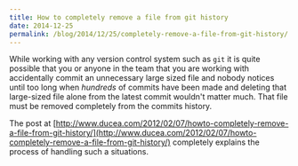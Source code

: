 ```yaml
---
title: How to completely remove a file from git history
date: 2014-12-25
permalink: /blog/2014/12/25/completely-remove-a-file-from-git-history/
---
```

While working with any version control system such as `git` it is quite possible that you or anyone in the team that you are working with accidentally commit an unnecessary large sized file and nobody notices until too long when *hundreds* of commits have been made and deleting that large-sized file alone from the latest commit wouldn't matter much. That file must be removed completely from the commits history. 

The post at [http://www.ducea.com/2012/02/07/howto-completely-remove-a-file-from-git-history/](http://www.ducea.com/2012/02/07/howto-completely-remove-a-file-from-git-history/) completely explains the process of handling such a situations.
